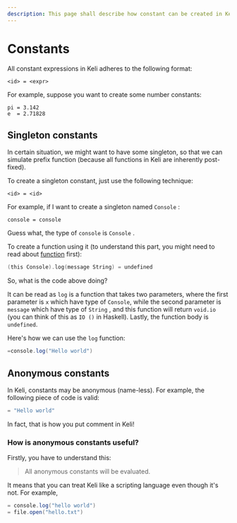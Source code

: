 ```yaml
---
description: This page shall describe how constant can be created in Keli.
---
```


# Constants

All constant expressions in Keli adheres to the following format:

```text
<id> = <expr>
```

For example, suppose you want to create some number constants:

```text
pi = 3.142
e  = 2.71828
```



## Singleton constants

In certain situation, we might want to have some singleton, so that we can simulate prefix function \(because all functions in Keli are inherently post-fixed\).

To create a singleton constant, just use the following technique:

```text
<id> = <id>
```

For example, if I want to create a singleton named `Console` :

```text
console = console
```

Guess what, the type of `console` is `Console` .

To create a function using it \(to understand this part, you might need to read about [function](functions.md) first\):

```c
(this Console).log(message String) = undefined 
```

So, what is the code above doing? 

It can be read as `log` is a function that takes  two parameters, where the first parameter is `x` which have type of `Console`, while the second parameter is `message` which have type of `String` , and this function will return `void.io` \(you can think of this as `IO ()` in Haskell\). Lastly, the function body is `undefined`.

Here's how we can use the `log` function:

```java
=console.log("Hello world")
```

##  Anonymous constants

In Keli, constants may be anonymous \(name-less\). For example, the following piece of code is valid:

```typescript
= "Hello world"
```

In fact, that is how you put comment in Keli! 

### How is anonymous constants useful?

Firstly, you have to understand this:

> All anonymous constants will be evaluated.

It means that you can treat Keli like a scripting language even though it's not. For example,

```java
= console.log("hello world")
= file.open("hello.txt")
```

